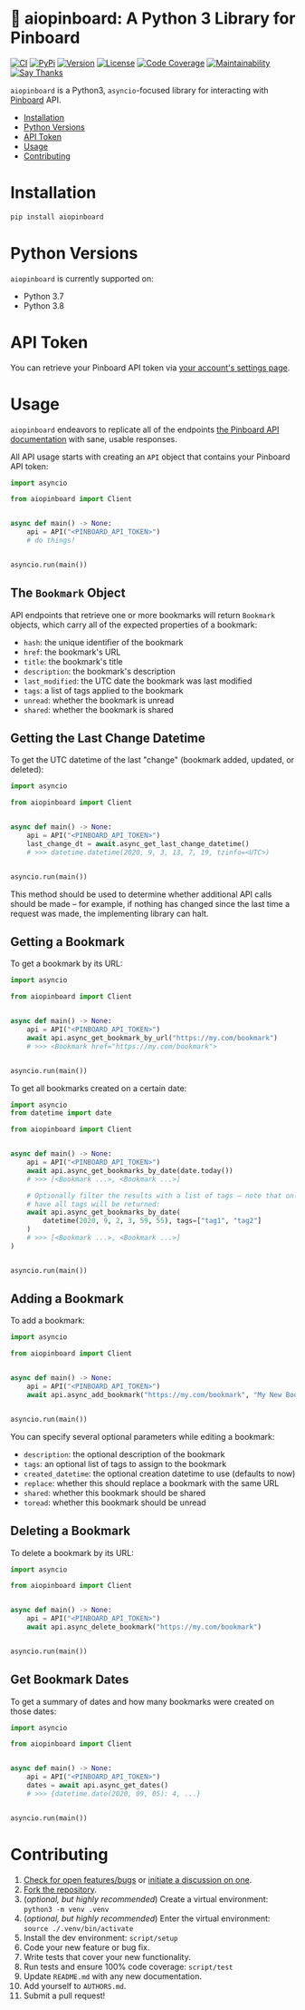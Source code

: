 # 📌 aiopinboard: A Python 3 Library for Pinboard

[![CI](https://github.com/bachya/aiopinboard/workflows/CI/badge.svg)](https://github.com/bachya/aiopinboard/actions)
[![PyPi](https://img.shields.io/pypi/v/aiopinboard.svg)](https://pypi.python.org/pypi/aiopinboard)
[![Version](https://img.shields.io/pypi/pyversions/aiopinboard.svg)](https://pypi.python.org/pypi/aiopinboard)
[![License](https://img.shields.io/pypi/l/aiopinboard.svg)](https://github.com/bachya/aiopinboard/blob/master/LICENSE)
[![Code Coverage](https://codecov.io/gh/bachya/aiopinboard/branch/dev/graph/badge.svg)](https://codecov.io/gh/bachya/aiopinboard)
[![Maintainability](https://api.codeclimate.com/v1/badges/a03c9e96f19a3dc37f98/maintainability)](https://codeclimate.com/github/bachya/aiopinboard/maintainability)
[![Say Thanks](https://img.shields.io/badge/SayThanks-!-1EAEDB.svg)](https://saythanks.io/to/bachya)

`aiopinboard` is a Python3, `asyncio`-focused library for interacting with
[Pinboard](https://pinboard.in) API.

- [Installation](#installation)
- [Python Versions](#python-versions)
- [API Token](#api-token)
- [Usage](#usage)
- [Contributing](#contributing)

# Installation

```python
pip install aiopinboard
```

# Python Versions

`aiopinboard` is currently supported on:

* Python 3.7
* Python 3.8

# API Token

You can retrieve your Pinboard API token via
[your account's settings page](https://pinboard.in/settings/password).

# Usage

`aiopinboard` endeavors to replicate all of the endpoints
[the Pinboard API documentation](https://pinboard.in/api) with sane, usable responses.

All API usage starts with creating an `API` object that contains your Pinboard API token:

```python
import asyncio

from aiopinboard import Client


async def main() -> None:
    api = API("<PINBOARD_API_TOKEN>")
    # do things!


asyncio.run(main())
```

## The `Bookmark` Object

API endpoints that retrieve one or more bookmarks will return `Bookmark` objects, which
carry all of the expected properties of a bookmark:

* `hash`: the unique identifier of the bookmark
* `href`: the bookmark's URL
* `title`: the bookmark's title
* `description`: the bookmark's description
* `last_modified`: the UTC date the bookmark was last modified
* `tags`: a list of tags applied to the bookmark
* `unread`: whether the bookmark is unread
* `shared`: whether the bookmark is shared

## Getting the Last Change Datetime

To get the UTC datetime of the last "change" (bookmark added, updated, or deleted):

```python
import asyncio

from aiopinboard import Client


async def main() -> None:
    api = API("<PINBOARD_API_TOKEN>")
    last_change_dt = await.async_get_last_change_datetime()
    # >>> datetime.datetime(2020, 9, 3, 13, 7, 19, tzinfo=<UTC>)


asyncio.run(main())
```

This method should be used to determine whether additional API calls should be made –
for example, if nothing has changed since the last time a request was made, the
implementing library can halt.

## Getting a Bookmark

To get a bookmark by its URL:

```python
import asyncio

from aiopinboard import Client


async def main() -> None:
    api = API("<PINBOARD_API_TOKEN>")
    await api.async_get_bookmark_by_url("https://my.com/bookmark")
    # >>> <Bookmark href="https://my.com/bookmark">


asyncio.run(main())
```

To get all bookmarks created on a certain date:


```python
import asyncio
from datetime import date

from aiopinboard import Client


async def main() -> None:
    api = API("<PINBOARD_API_TOKEN>")
    await api.async_get_bookmarks_by_date(date.today())
    # >>> [<Bookmark ...>, <Bookmark ...>]

    # Optionally filter the results with a list of tags – note that only bookmarks that
    # have all tags will be returned:
    await api.async_get_bookmarks_by_date(
        datetime(2020, 9, 2, 3, 59, 55), tags=["tag1", "tag2"]
    )
    # >>> [<Bookmark ...>, <Bookmark ...>]
)


asyncio.run(main())
```

## Adding a Bookmark

To add a bookmark:

```python
import asyncio

from aiopinboard import Client


async def main() -> None:
    api = API("<PINBOARD_API_TOKEN>")
    await api.async_add_bookmark("https://my.com/bookmark", "My New Bookmark")


asyncio.run(main())
```

You can specify several optional parameters while editing a bookmark:

* `description`: the optional description of the bookmark
* `tags`: an optional list of tags to assign to the bookmark
* `created_datetime`: the optional creation datetime to use (defaults to now)
* `replace`: whether this should replace a bookmark with the same URL
* `shared`: whether this bookmark should be shared
* `toread`: whether this bookmark should be unread

## Deleting a Bookmark

To delete a bookmark by its URL:

```python
import asyncio

from aiopinboard import Client


async def main() -> None:
    api = API("<PINBOARD_API_TOKEN>")
    await api.async_delete_bookmark("https://my.com/bookmark")


asyncio.run(main())
```

## Get Bookmark Dates

To get a summary of dates and how many bookmarks were created on those dates:

```python
import asyncio

from aiopinboard import Client


async def main() -> None:
    api = API("<PINBOARD_API_TOKEN>")
    dates = await api.async_get_dates()
    # >>> {datetime.date(2020, 09, 05): 4, ...}


asyncio.run(main())
```

# Contributing

1. [Check for open features/bugs](https://github.com/bachya/aiopinboard/issues)
  or [initiate a discussion on one](https://github.com/bachya/aiopinboard/issues/new).
2. [Fork the repository](https://github.com/bachya/aiopinboard/fork).
3. (_optional, but highly recommended_) Create a virtual environment: `python3 -m venv .venv`
4. (_optional, but highly recommended_) Enter the virtual environment: `source ./.venv/bin/activate`
5. Install the dev environment: `script/setup`
6. Code your new feature or bug fix.
7. Write tests that cover your new functionality.
8. Run tests and ensure 100% code coverage: `script/test`
9. Update `README.md` with any new documentation.
10. Add yourself to `AUTHORS.md`.
11. Submit a pull request!
